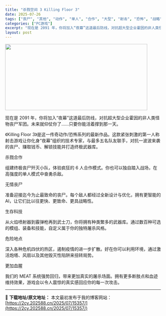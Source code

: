 ```yaml
---
title: "杀戮空间 3 Killing Floor 3"
date: 2025-07-26
tags: ["丧尸", "其他", "动作", "单人", "合作", "大型", "射击", "恐怖", "战略", "未来"]
categories: ["PC游戏"]
excerpt: "现在是 2091 年，你将加入“夜幕”这道最后防线，对抗超大型企业霍因的非人类怪物丧尸军团。未来就仰仗你了……只要你能活着撑到那一天。 《Killing Floor 3》是这一传奇动作/恐怖系列的最新作品。这款紧张刺激的第一人称射击游戏让你化身“夜幕”组织的技术专家，与最多五名队友联手，对抗一波波来&hellip;"
layout: post
---
```


<img class="aligncenter size-full wp-image-15333" src="https://2cy.202588.cn/wp-content/uploads/2025/07/2025072610455571.webp" alt="" width="460" height="215" />

现在是 2091 年，你将加入“夜幕”这道最后防线，对抗超大型企业霍因的非人类怪物丧尸军团。未来就仰仗你了……只要你能活着撑到那一天。

《Killing Floor 3》是这一传奇动作/恐怖系列的最新作品。这款紧张刺激的第一人称射击游戏让你化身“夜幕”组织的技术专家，与最多五名队友联手，对抗一波波来袭的丧尸、赚取钱币、解锁技能并打造终极武器库。

杀戮合作

组建终极丧尸歼灭小队，体验疯狂的 6 人合作模式。你也可以独自踏入战场，在高强度的单人模式中奋勇杀敌。

无情丧尸

准备迎接迄今为止最致命的丧尸。每个敌人都经过全新设计与优化，拥有更智能的 AI，让它们比以往更快、更致命、更具战略性。

生存科技

从火焰喷射器到霰弹枪再到武士刀，你将拥有种类繁多的武器库。通过数百种可选的模组、装备和技能，自定义属于你的独特屠杀风格。

危险地点

深入各种危机四伏的热区，遏制疫情的进一步扩散。好在你可以利用环境，通过激活炮塔、风扇以及其他毁灭性陷阱来扭转局势。

更加血腥

我们的 MEAT 系统强势回归，带来更加真实的屠杀场面。拥有更多断肢点和血迹维持效果，游戏会以令人震惊的真实感回应你的每一次攻击。

---
📖 **下载地址/原文地址：** 本文最初发布于我的博客网站：[https://2cy.202588.cn/2025/07/15357/](https://2cy.202588.cn/2025/07/15357/)
